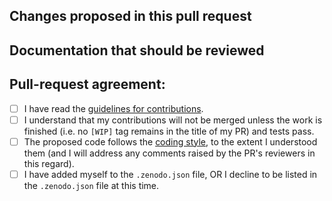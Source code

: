 ## Changes proposed in this pull request

<!--
Please describe here the main features / changes proposed for review and integration in fMRIPrep
If this PR addresses some existing problem, please use GitHub's citing tools 
(eg. ref #, closes # or fixes #).
If there is not an existing issue open describing the problem, please consider opening a new
issue first and then link it from here (so the *fMRIPrep* community has a better understanding
of ongoing development efforts and possible overlaps between contributions).
-->


## Documentation that should be reviewed
<!--
Please summarize here the main changes to the documentation that the reviewers should be aware of.
-->

## Pull-request agreement:
<!--
Please make sure you have read the PR guidelines below, and checked 
all boxes that apply at the bottom.

1. We invite you to list yourself as a *fMRIPrep* contributor, so if your name 
   is not already mentioned, please modify the 
   [``.zenodo.json``](https://github.com/poldracklab/fmriprep/blob/master/.zenodo.json)
   file with your data right above Russ' entry. Example:
   ```
   {
      "name": "Contributor, New FMRIPrep",
      "affiliation": "Department of fMRI prep'ing, Open Science Made-Up University",
      "orcid": "<your id>"
   },
   {
      "name": "Poldrack, Russell A.",
      "affiliation": "Department of Psychology, Stanford University",
      "orcid": "0000-0001-6755-0259"
   },
   ```
   
2. By submitting this request you acknowledge that your contributions are available under the BSD 3-Clause license.

3. Use a descriptive prefix, between brackets for your PR: ``ENH`` (enhancement), ``FIX``, ``TST``, ``DOC``, ``STY``,
   ``REF`` (refactor), ``CI`` (continous integration), ``MAINT`` (maintenance). Example:
   ```
   [ENH] Support for SB-reference in multi-band datasets
   ```
   For works-in-progress, add the ``WIP`` tag in addition to the descriptive prefix. 
   Pull-requests tagged with ``[WIP]`` will not merged in until the tag is removed.

4. Your PR will be reviewed according to the following
   [template](https://github.com/poldracklab/fmriprep/wiki/Reviewing-a-Pull-Request).

5. Documentation is a fundamental aspect to the *glass-box* philosophy that *fMRIPrep* abides by.
   Please understand that the *fMRIPrep* team may (are likely to) request you to improve the documentation
   provided with this PR, within the PR or in future PRs.
   

Please review and check the following:
(Replace the empty checkboxes [ ] below with checked ones [x] accordingly) -->

  - [ ] I have read the [guidelines for contributions](https://github.com/poldracklab/fmriprep/blob/master/CONTRIBUTING.md).
  - [ ] I understand that my contributions will not be merged unless the work is
        finished (i.e. no ``[WIP]`` tag remains in the title of my PR) and tests pass.
  - [ ] The proposed code follows the
        [coding style](https://github.com/poldracklab/fmriprep/blob/master/CONTRIBUTING.md#fmriprep-coding-style-guide),
        to the extent I understood them (and I will address any comments raised by the PR's reviewers in this regard).
  - [ ] I have added myself to the `.zenodo.json` file, OR I decline to be listed in the `.zenodo.json` file at this time.
